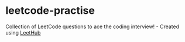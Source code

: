 # leetcode-practise
Collection of LeetCode questions to ace the coding interview! - Created using [LeetHub](https://github.com/QasimWani/LeetHub)
